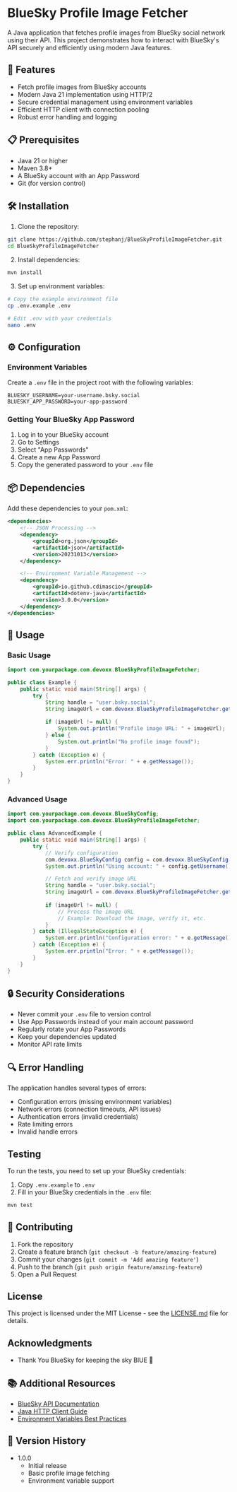 # BlueSky Profile Image Fetcher

A Java application that fetches profile images from BlueSky social network using their API. This project demonstrates how to interact with BlueSky's API securely and efficiently using modern Java features.

## 🚀 Features

- Fetch profile images from BlueSky accounts
- Modern Java 21 implementation using HTTP/2
- Secure credential management using environment variables
- Efficient HTTP client with connection pooling
- Robust error handling and logging

## 📋 Prerequisites

- Java 21 or higher
- Maven 3.8+
- A BlueSky account with an App Password
- Git (for version control)

## 🛠 Installation

1. Clone the repository:

```bash
git clone https://github.com/stephanj/BlueSkyProfileImageFetcher.git
cd BlueSkyProfileImageFetcher
```

2. Install dependencies:
```bash
mvn install
```

3. Set up environment variables:
```bash
# Copy the example environment file
cp .env.example .env

# Edit .env with your credentials
nano .env
```

## ⚙️ Configuration

### Environment Variables

Create a `.env` file in the project root with the following variables:

```env
BLUESKY_USERNAME=your-username.bsky.social
BLUESKY_APP_PASSWORD=your-app-password
```

### Getting Your BlueSky App Password

1. Log in to your BlueSky account
2. Go to Settings
3. Select "App Passwords"
4. Create a new App Password
5. Copy the generated password to your `.env` file

## 📦 Dependencies

Add these dependencies to your `pom.xml`:

```xml
<dependencies>
    <!-- JSON Processing -->
    <dependency>
        <groupId>org.json</groupId>
        <artifactId>json</artifactId>
        <version>20231013</version>
    </dependency>

    <!-- Environment Variable Management -->
    <dependency>
        <groupId>io.github.cdimascio</groupId>
        <artifactId>dotenv-java</artifactId>
        <version>3.0.0</version>
    </dependency>
</dependencies>
```

## 🔨 Usage

### Basic Usage

```java
import com.yourpackage.com.devoxx.BlueSkyProfileImageFetcher;

public class Example {
    public static void main(String[] args) {
        try {
            String handle = "user.bsky.social";
            String imageUrl = com.devoxx.BlueSkyProfileImageFetcher.getProfileImage(handle);
            
            if (imageUrl != null) {
                System.out.println("Profile image URL: " + imageUrl);
            } else {
                System.out.println("No profile image found");
            }
        } catch (Exception e) {
            System.err.println("Error: " + e.getMessage());
        }
    }
}
```

### Advanced Usage

```java
import com.yourpackage.com.devoxx.BlueSkyConfig;
import com.yourpackage.com.devoxx.BlueSkyProfileImageFetcher;

public class AdvancedExample {
    public static void main(String[] args) {
        try {
            // Verify configuration
            com.devoxx.BlueSkyConfig config = com.devoxx.BlueSkyConfig.getInstance();
            System.out.println("Using account: " + config.getUsername());

            // Fetch and verify image URL
            String handle = "user.bsky.social";
            String imageUrl = com.devoxx.BlueSkyProfileImageFetcher.getProfileImage(handle);
            
            if (imageUrl != null) {
                // Process the image URL
                // Example: Download the image, verify it, etc.
            }
        } catch (IllegalStateException e) {
            System.err.println("Configuration error: " + e.getMessage());
        } catch (Exception e) {
            System.err.println("Error: " + e.getMessage());
        }
    }
}
```

## 🔒 Security Considerations

- Never commit your `.env` file to version control
- Use App Passwords instead of your main account password
- Regularly rotate your App Passwords
- Keep your dependencies updated
- Monitor API rate limits

## 🔍 Error Handling

The application handles several types of errors:

- Configuration errors (missing environment variables)
- Network errors (connection timeouts, API issues)
- Authentication errors (invalid credentials)
- Rate limiting errors
- Invalid handle errors

## Testing

To run the tests, you need to set up your BlueSky credentials:

1. Copy `.env.example` to `.env`
2. Fill in your BlueSky credentials in the `.env` file:

```bash
mvn test
```

## 📝 Contributing

1. Fork the repository
2. Create a feature branch (`git checkout -b feature/amazing-feature`)
3. Commit your changes (`git commit -m 'Add amazing feature'`)
4. Push to the branch (`git push origin feature/amazing-feature`)
5. Open a Pull Request

## License

This project is licensed under the MIT License - see the [LICENSE.md](LICENSE.md) file for details.

## Acknowledgments

- Thank You BlueSky for keeping the sky BlUE 🦋

## 📚 Additional Resources

- [BlueSky API Documentation](https://github.com/bluesky-social/atproto/tree/main/packages/api)
- [Java HTTP Client Guide](https://docs.oracle.com/en/java/javase/23/docs/api/java.net.http/java/net/http/HttpClient.html)
- [Environment Variables Best Practices](https://12factor.net/config)

## 🔄 Version History

- 1.0.0
    - Initial release
    - Basic profile image fetching
    - Environment variable support
